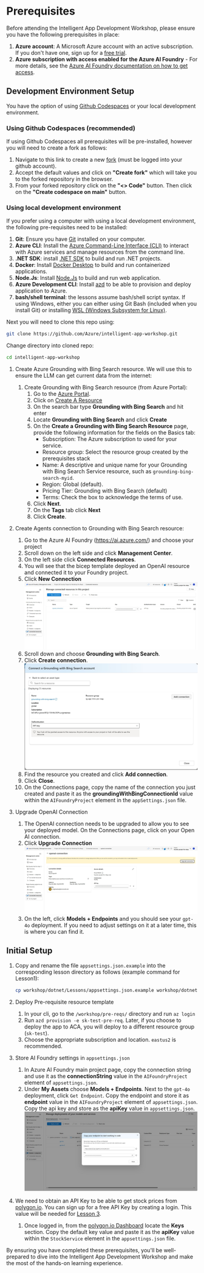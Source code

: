 # Prerequisites

Before attending the Intelligent App Development Workshop, please ensure you have the following prerequisites in place:

1. **Azure account**: A Microsoft Azure account with an active subscription. If you don't have one, sign up for a [free trial](https://azure.microsoft.com/en-us/free/).
1. **Azure subscription with access enabled for the Azure AI Foundry** - For more details, see the [Azure AI Foundry documentation on how to get access](https://learn.microsoft.com/en-us/azure/ai-studio/what-is-ai-studio#how-to-get-access). 

## Development Environment Setup

You have the option of using [Github Codespaces](https://docs.github.com/en/codespaces/getting-started/quickstart) or your local development environment.

### Using Github Codespaces (recommended)

If using Github Codespaces all prerequisites will be pre-installed, however you will need to create a fork as follows:

1. Navigate to this link to create a new [fork](https://github.com/Azure/intelligent-app-workshop/fork) (must be logged into your github account).
1. Accept the default values and click on **"Create fork"** which will take you to the forked repository in the browser.
1. From your forked repository click on the **"<> Code"** button. Then click on the **"Create codespace on main"** button.

### Using local development environment

If you prefer using a computer with using a local development environment, the following pre-requisites need to be installed:

1. **Git**: Ensure you have [Git](https://git-scm.com/downloads) installed on your computer.
1. **Azure CLI**: Install the [Azure Command-Line Interface (CLI)](https://docs.microsoft.com/en-us/cli/azure/install-azure-cli) to interact with Azure services and manage resources from the command line.
1. **.NET SDK**: install [.NET SDK](https://dotnet.microsoft.com/en-us/download) to build and run .NET projects.
1. **Docker**: Install [Docker Desktop](https://www.docker.com/products/docker-desktop) to build and run containerized applications.
1. **Node.Js**: Install [Node.Js](https://nodejs.org/en/download/package-manager) to build and run web application.
1. **Azure Development CLI**: Install [azd](https://learn.microsoft.com/en-us/azure/developer/azure-developer-cli/install-azd) to be able to provision and deploy application to Azure.
1. **bash/shell terminal**: the lessons assume bash/shell script syntax. If using Windows, either you can either using Git Bash (included when you install Git) or installing [WSL (Windows Subsystem for Linux)](https://learn.microsoft.com/en-us/windows/wsl/install).

Next you will need to clone this repo using:

```bash
git clone https://github.com/Azure/intelligent-app-workshop.git
```

Change directory into cloned repo:

```bash
cd intelligent-app-workshop
```

1. Create Azure Grounding with Bing Search resource. We will use this to ensure the LLM can get current data from the internet:

    1. Create Grounding with Bing Search resource (from Azure Portal):
        1. Go to the [Azure Portal](https://portal.azure.com).
        1. Click on [Create A Resource](https://ms.portal.azure.com/#create/hub)
        1. On the search bar type **Grounding with Bing Search** and hit enter
        1. Locate **Grounding with Bing Search** and click **Create**
        1. On the **Create a Grounding with Bing Search Resource** page, provide the following information for the fields on the Basics tab:
            * Subscription: The Azure subscription to used for your service.
            * Resource group: Select the resource group created by the prerequisites stack
            * Name: A descriptive and unique name for your Grounding with Bing Search Service resource, such as `grounding-bing-search-myid`.
            * Region: Global (default).
            * Pricing Tier: Grounding with Bing Search (default)
            * Terms: Check the box to acknowledge the terms of use.
        1. Click **Next**.
        1. On the **Tags** tab click **Next**
        1. Click **Create**.

1. Create Agents connection to Grounding with Bing Search resource:

    1. Go to the Azure AI Foundry (https://ai.azure.com/) and choose your project
    1. Scroll down on the left side and click **Management Center**.
    1. On the left side click **Connected Resources**.
    1. You will see that the bicep template deployed an OpenAI resource and connected it to your Foundry project.
    1. Click **New Connection**
        ![Newconnection](./images/connected-resources.jpg)
    1. Scroll down and choose **Grounding with Bing Search**.
    1. Click **Create connection**.
        ![Groundingconnection](./images/bing-grounding-connection.jpg)
    1. Find the resource you created and click **Add connection**.
    1. Click **Close**.
    1. On the Connections page, copy the name of the connection you just created and paste it as the **groundingWithBingConnectionId** value within the `AIFoundryProject` element in the `appSettings.json` file.

1. Upgrade OpenAI Connection

    1. The OpenAI connection needs to be upgraded to allow you to see your deployed model. On the Connections page, click on your Open AI connection.
    1. Click **Upgrade Connection**
        ![Upgradeconnection](./images/upgrade-connection.jpg)
    1. On the left, click **Models + Endpoints** and you should see your `gpt-4o` deployment. If you need to adjust settings on it at a later time, this is where you can find it.

## Initial Setup

1. Copy and rename the file `appsettings.json.example` into the corresponding lesson directory as follows (example command for Lesson1):

    ```bash
    cp workshop/dotnet/Lessons/appsettings.json.example workshop/dotnet/Lessons/Lesson1/appsettings.json
    ```
1. Deploy Pre-requisite resource template

    1. In your cli, go to the `/workshop/pre-reqs/` directory and run  `az login`
    1. Run `azd provision -e sk-test-pre-req`. Later, if you choose to deploy the app to ACA, you will deploy to a different resource group (`sk-test`).
    1. Choose the appropriate subscription and location. `eastus2` is recommended.

1. Store AI Foundry settings in `appsettings.json`
    1. In Azure AI Foundry main project page, copy the connection string and use it as the **connectionString** value in the `AIFoundryProject` element of `appsettings.json`.
    1. Under **My Assets** choose **Models + Endpoints**. Next to the `gpt-4o` deployment, click `Get Endpoint`. Copy the endpoint and store it as **endpoint** value in the `AIFoundryProject` element of `appsettings.json`. Copy the api key and store as the **apiKey** value in `appsettings.json`.
            ![OpenAI Deployment settings](./images/open-ai-connection.jpg)

1. We need to obtain an API Key to be able to get stock prices from [polygon.io](https://polygon.io/dashboard/login). You can sign up for a free API Key by creating a login. This value will be needed for [Lesson 3](lesson3.md).
    1. Once logged in, from the [polygon.io Dashboard](https://polygon.io/dashboard) locate the **Keys** section. Copy the default key value and paste it as the **apiKey** value within the `StockService` element in the `appsettings.json` file.

By ensuring you have completed these prerequisites, you'll be well-prepared to dive into the Intelligent App Development Workshop and make the most of the hands-on learning experience.
